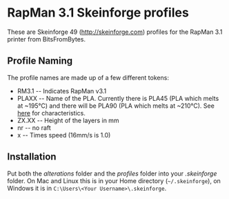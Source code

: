 RapMan 3.1 Skeinforge profiles
=================================

These are Skeinforge 49 (http://skeinforge.com) profiles for the RapMan 3.1 printer from BitsFromBytes.

Profile Naming
--------------

The profile names are made up of a few different tokens:

* RM3.1 -- Indicates RapMan v3.1
* PLAXX -- Name of the PLA. Currently there is PLA45 (PLA which melts at ~195°C) and there will be PLA90 (PLA which melts at ~210°C). See [here](http://www.orbi-tech.de/shop/Plastic-Welding-Rod/PLA:::30_46.html "Orbi-Tech Webshop") for characteristics.
* ZX.XX -- Height of the layers in mm
* nr -- no raft
* x -- Times speed (16mm/s is 1.0)

Installation
------------

Put both the *alterations* folder and the *profiles* folder into your *.skeinforge* folder. On Mac and Linux this is in your Home directory (`~/.skeinforge`), on Windows it is in `C:\Users\<Your Username>\.skeinforge`.